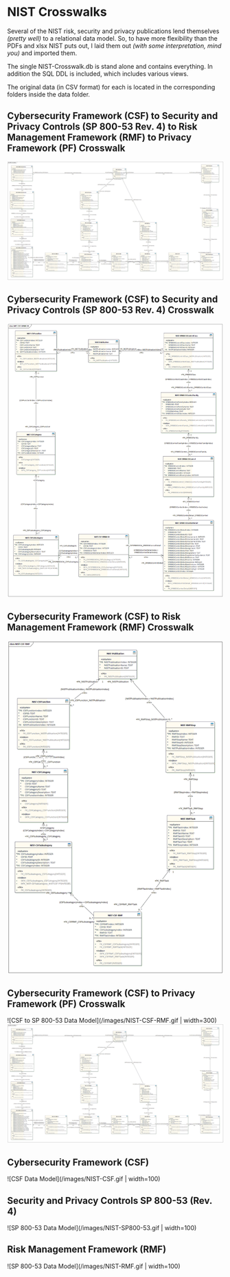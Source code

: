 # NIST Crosswalks

Several of the NIST risk, security and privacy publications lend themselves *(pretty well)* to a relational data model.
So, to have more flexibility than the PDFs and xlsx NIST puts out, I laid them out *(with some interpretation, mind you)* and imported them.

The single NIST-Crosswalk.db is stand alone and contains everything.  In addition the SQL DDL is included, which includes various views.

The original data (in CSV format) for each is located in the corresponding folders inside the data folder.   


## Cybersecurity Framework (CSF) to Security and Privacy Controls (SP 800-53 Rev. 4) to Risk Management Framework (RMF) to Privacy Framework (PF) Crosswalk

<img src="./images/NIST-CSF-SP800-53-RMF-PF.gif" alt="CSF to SP 800-53 to RMF to PF Data Model" width="700">


## Cybersecurity Framework (CSF) to Security and Privacy Controls (SP 800-53 Rev. 4) Crosswalk

<img src="./images/NIST-CSF-SP800-53.gif" alt="CSF to SP 800-53 Data Model" width="700">


## Cybersecurity Framework (CSF) to Risk Management Framework (RMF) Crosswalk

<img src="./images/NIST-CSF-RMF.gif" alt="CSF to RMF Data Model" width="700">

## Cybersecurity Framework (CSF) to Privacy Framework (PF) Crosswalk

![CSF to SP 800-53 Data Model](/images/NIST-CSF-RMF.gif | width=300)
<img src="./images/NIST-CSF-SP800-53-RMF-PF.gif" alt="CSF to SP 800-53 to RMF to PF Data Model" width="700">


## Cybersecurity Framework (CSF)

![CSF Data Model](/images/NIST-CSF.gif | width=100)


## Security and Privacy Controls SP 800-53 (Rev. 4)

![SP 800-53 Data Model](/images/NIST-SP800-53.gif | width=100)


## Risk Management Framework (RMF)

![SP 800-53 Data Model](/images/NIST-RMF.gif | width=100)



